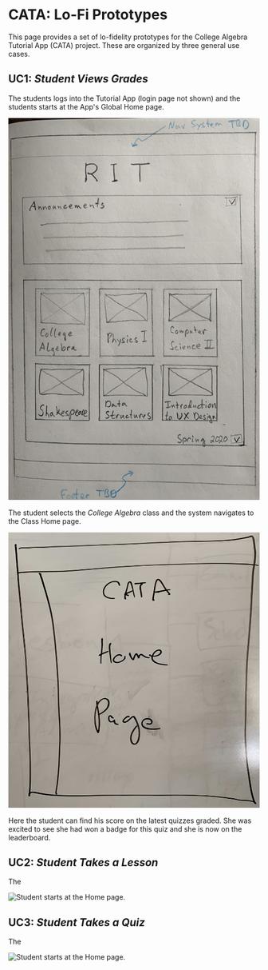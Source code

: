 # CATA: Lo-Fi Prototypes

This page provides a set of lo-fidelity prototypes for the College Algebra Tutorial App (CATA) project.
These are organized by three general use cases.

## UC1: _Student Views Grades_

The students logs into the Tutorial App (login page not shown) and the students starts at the App's
Global Home page.

![Student starts at the Global Home page.](lo-fi/CATA_GlobalHomePage_final.jpg)

The student selects the _College Algebra_ class and the system navigates to the Class Home page.

![Student navigates to the Class Home page.](lo-fi/CATA-ClassHome-placeholder.jpg)

Here the student can find his score on the latest quizzes graded.  She was excited to see she had won
a badge for this quiz and she is now on the leaderboard.

## UC2: _Student Takes a Lesson_

The 

![Student starts at the Home page.](lo-fi/uc1-home-page.jpg)

## UC3: _Student Takes a Quiz_

The 

![Student starts at the Home page.](lo-fi/uc1-home-page.jpg)
